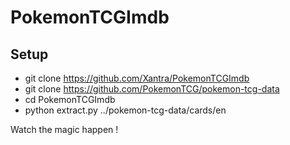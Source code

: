 # PokemonTCGImdb

## Setup

 - git clone https://github.com/Xantra/PokemonTCGImdb
 - git clone https://github.com/PokemonTCG/pokemon-tcg-data
 - cd PokemonTCGImdb
 - python extract.py ../pokemon-tcg-data/cards/en
 
 Watch the magic happen !
